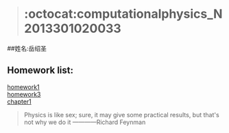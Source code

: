 > # :octocat:computationalphysics_N2013301020033  

##姓名:岳绍圣

## Homework list:
[homework1](https://github.com/SmallGuoguo/computationalphysics_N2013301020033/blob/master/homework1/homework1.md)  
[homework3](https://github.com/SmallGuoguo/computationalphysics_N2013301020033/blob/master/homework3/homework3.ipynb)  
[chapter1](https://github.com/SmallGuoguo/computationalphysics_N2013301020033/tree/master/chapter1)

> Physics is like sex; sure, it may give some practical results, but that's not why we do it  ————Richard Feynman


